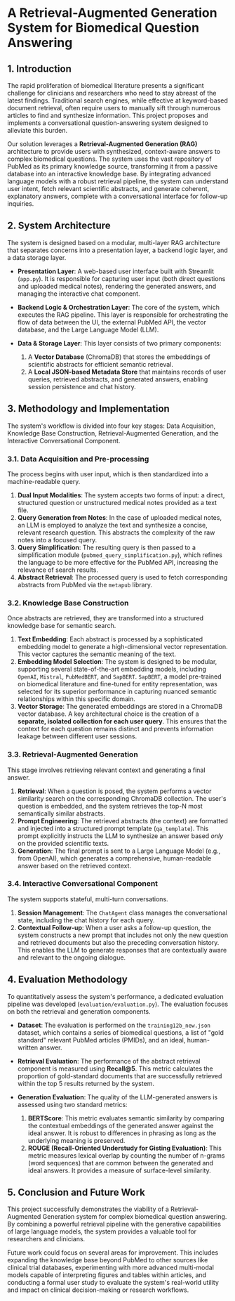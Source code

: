 # A Retrieval-Augmented Generation System for Biomedical Question Answering

## 1. Introduction

The rapid proliferation of biomedical literature presents a significant challenge for clinicians and researchers who need to stay abreast of the latest findings. Traditional search engines, while effective at keyword-based document retrieval, often require users to manually sift through numerous articles to find and synthesize information. This project proposes and implements a conversational question-answering system designed to alleviate this burden. 

Our solution leverages a **Retrieval-Augmented Generation (RAG)** architecture to provide users with synthesized, context-aware answers to complex biomedical questions. The system uses the vast repository of PubMed as its primary knowledge source, transforming it from a passive database into an interactive knowledge base. By integrating advanced language models with a robust retrieval pipeline, the system can understand user intent, fetch relevant scientific abstracts, and generate coherent, explanatory answers, complete with a conversational interface for follow-up inquiries.

## 2. System Architecture

The system is designed based on a modular, multi-layer RAG architecture that separates concerns into a presentation layer, a backend logic layer, and a data storage layer.

- **Presentation Layer**: A web-based user interface built with Streamlit (`app.py`). It is responsible for capturing user input (both direct questions and uploaded medical notes), rendering the generated answers, and managing the interactive chat component.

- **Backend Logic & Orchestration Layer**: The core of the system, which executes the RAG pipeline. This layer is responsible for orchestrating the flow of data between the UI, the external PubMed API, the vector database, and the Large Language Model (LLM).

- **Data & Storage Layer**: This layer consists of two primary components:
    1.  A **Vector Database** (ChromaDB) that stores the embeddings of scientific abstracts for efficient semantic retrieval.
    2.  A **Local JSON-based Metadata Store** that maintains records of user queries, retrieved abstracts, and generated answers, enabling session persistence and chat history.

## 3. Methodology and Implementation

The system's workflow is divided into four key stages: Data Acquisition, Knowledge Base Construction, Retrieval-Augmented Generation, and the Interactive Conversational Component.

### 3.1. Data Acquisition and Pre-processing

The process begins with user input, which is then standardized into a machine-readable query.

1.  **Dual Input Modalities**: The system accepts two forms of input: a direct, structured question or unstructured medical notes provided as a text file.
2.  **Query Generation from Notes**: In the case of uploaded medical notes, an LLM is employed to analyze the text and synthesize a concise, relevant research question. This abstracts the complexity of the raw notes into a focused query.
3.  **Query Simplification**: The resulting query is then passed to a simplification module (`pubmed_query_simplification.py`), which refines the language to be more effective for the PubMed API, increasing the relevance of search results.
4.  **Abstract Retrieval**: The processed query is used to fetch corresponding abstracts from PubMed via the `metapub` library.

### 3.2. Knowledge Base Construction

Once abstracts are retrieved, they are transformed into a structured knowledge base for semantic search.

1.  **Text Embedding**: Each abstract is processed by a sophisticated embedding model to generate a high-dimensional vector representation. This vector captures the semantic meaning of the text.
2.  **Embedding Model Selection**: The system is designed to be modular, supporting several state-of-the-art embedding models, including `OpenAI`, `Mistral`, `PubMedBERT`, and `SapBERT`. `SapBERT`, a model pre-trained on biomedical literature and fine-tuned for entity representation, was selected for its superior performance in capturing nuanced semantic relationships within this specific domain.
3.  **Vector Storage**: The generated embeddings are stored in a ChromaDB vector database. A key architectural choice is the creation of a **separate, isolated collection for each user query**. This ensures that the context for each question remains distinct and prevents information leakage between different user sessions.

### 3.3. Retrieval-Augmented Generation

This stage involves retrieving relevant context and generating a final answer.

1.  **Retrieval**: When a question is posed, the system performs a vector similarity search on the corresponding ChromaDB collection. The user's question is embedded, and the system retrieves the top-N most semantically similar abstracts.
2.  **Prompt Engineering**: The retrieved abstracts (the context) are formatted and injected into a structured prompt template (`qa_template`). This prompt explicitly instructs the LLM to synthesize an answer based *only* on the provided scientific texts.
3.  **Generation**: The final prompt is sent to a Large Language Model (e.g., from OpenAI), which generates a comprehensive, human-readable answer based on the retrieved context.

### 3.4. Interactive Conversational Component

The system supports stateful, multi-turn conversations.

1.  **Session Management**: The `ChatAgent` class manages the conversational state, including the chat history for each query.
2.  **Contextual Follow-up**: When a user asks a follow-up question, the system constructs a new prompt that includes not only the new question and retrieved documents but also the preceding conversation history. This enables the LLM to generate responses that are contextually aware and relevant to the ongoing dialogue.

## 4. Evaluation Methodology

To quantitatively assess the system's performance, a dedicated evaluation pipeline was developed (`evaluation/evaluation.py`). The evaluation focuses on both the retrieval and generation components.

- **Dataset**: The evaluation is performed on the `training12b_new.json` dataset, which contains a series of biomedical questions, a list of "gold standard" relevant PubMed articles (PMIDs), and an ideal, human-written answer.

- **Retrieval Evaluation**: The performance of the abstract retrieval component is measured using **Recall@5**. This metric calculates the proportion of gold-standard documents that are successfully retrieved within the top 5 results returned by the system.

- **Generation Evaluation**: The quality of the LLM-generated answers is assessed using two standard metrics:
    1.  **BERTScore**: This metric evaluates semantic similarity by comparing the contextual embeddings of the generated answer against the ideal answer. It is robust to differences in phrasing as long as the underlying meaning is preserved.
    2.  **ROUGE (Recall-Oriented Understudy for Gisting Evaluation)**: This metric measures lexical overlap by counting the number of n-grams (word sequences) that are common between the generated and ideal answers. It provides a measure of surface-level similarity.

## 5. Conclusion and Future Work

This project successfully demonstrates the viability of a Retrieval-Augmented Generation system for complex biomedical question answering. By combining a powerful retrieval pipeline with the generative capabilities of large language models, the system provides a valuable tool for researchers and clinicians. 

Future work could focus on several areas for improvement. This includes expanding the knowledge base beyond PubMed to other sources like clinical trial databases, experimenting with more advanced multi-modal models capable of interpreting figures and tables within articles, and conducting a formal user study to evaluate the system's real-world utility and impact on clinical decision-making or research workflows.